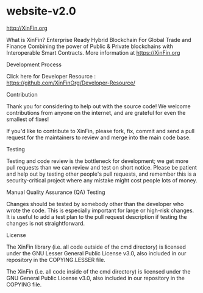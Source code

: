 # website-v2.0
http://XinFin.org 

What is XinFin?
Enterprise Ready Hybrid Blockchain For Global Trade and Finance
Combining the power of Public & Private blockchains with Interoperable Smart Contracts. More information at https://XinFin.org

Development Process 

Click here for Developer Resource : https://github.com/XinFinOrg/Developer-Resource/ 

Contribution

Thank you for considering to help out with the source code! We welcome contributions from anyone on the internet, and are grateful for even the smallest of fixes!

If you'd like to contribute to XinFin, please fork, fix, commit and send a pull request for the maintainers to review and merge into the main code base.

Testing

Testing and code review is the bottleneck for development; we get more pull requests than we can review and test on short notice. Please be patient and help out by testing other people's pull requests, and remember this is a security-critical project where any mistake might cost people lots of money.

Manual Quality Assurance (QA) Testing

Changes should be tested by somebody other than the developer who wrote the code. This is especially important for large or high-risk changes. It is useful to add a test plan to the pull request description if testing the changes is not straightforward.

License

The XinFin library (i.e. all code outside of the cmd directory) is licensed under the GNU Lesser General Public License v3.0, also included in our repository in the COPYING.LESSER file.

The XinFin (i.e. all code inside of the cmd directory) is licensed under the GNU General Public License v3.0, also included in our repository in the COPYING file.
